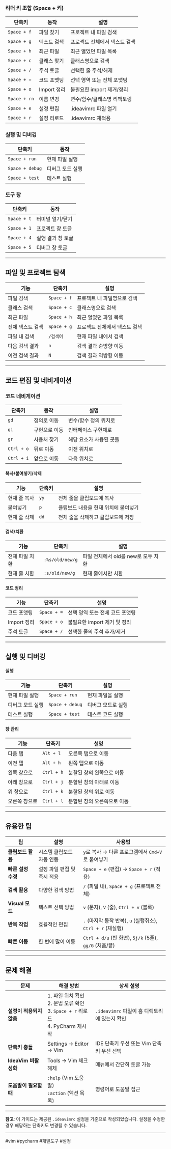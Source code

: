 
### 리더 키 조합 (Space + 키)
| 단축키          | 동작        | 설명                |
| ------------ | --------- | ----------------- |
| `Space + f`  | 파일 찾기     | 프로젝트 내 파일 검색      |
| `Space + g`  | 텍스트 검색    | 프로젝트 전체에서 텍스트 검색  |
| `Space + h`  | 최근 파일     | 최근 열었던 파일 목록      |
| `Space + c`  | 클래스 찾기    | 클래스명으로 검색         |
| `Space + /`  | 주석 토글     | 선택한 줄 주석/해제       |
| `Space + =`  | 코드 포맷팅    | 선택 영역 또는 전체 포맷팅   |
| `Space + o`  | Import 정리 | 불필요한 import 제거/정리 |
| `Space + rn` | 이름 변경     | 변수/함수/클래스명 리팩토링   |
| `Space + e`  | 설정 편집     | .ideavimrc 파일 열기  |
| `Space + r`  | 설정 리로드    | .ideavimrc 재적용    |


### 실행 및 디버깅
| 단축키             | 동작        |
| --------------- | --------- |
| `Space + run`   | 현재 파일 실행  |
| `Space + debug` | 디버그 모드 실행 |
| `Space + test`  | 테스트 실행    |

### 도구 창
| 단축키         | 동작         |
| ----------- | ---------- |
| `Space + t` | 터미널 열기/닫기  |
| `Space + 1` | 프로젝트 창 토글  |
| `Space + 4` | 실행 결과 창 토글 |
| `Space + 5` | 디버그 창 토글   |

---

## 파일 및 프로젝트 탐색

| 기능        | 단축키         | 설명               |
| --------- | ----------- | ---------------- |
| 파일 검색     | `Space + f` | 프로젝트 내 파일명으로 검색  |
| 클래스 검색    | `Space + c` | 클래스명으로 검색        |
| 최근 파일     | `Space + h` | 최근 열었던 파일 목록     |
| 전체 텍스트 검색 | `Space + g` | 프로젝트 전체에서 텍스트 검색 |
| 파일 내 검색   | `/검색어`      | 현재 파일 내에서 검색     |
| 다음 검색 결과  | `n`         | 검색 결과 순방향 이동     |
| 이전 검색 결과  | `N`         | 검색 결과 역방향 이동     |

---

## 코드 편집 및 네비게이션

### 코드 네비게이션
| 단축키        | 동작      | 설명            |
| ---------- | ------- | ------------- |
| `gd`       | 정의로 이동  | 변수/함수 정의 위치로  |
| `gi`       | 구현으로 이동 | 인터페이스 구현체로    |
| `gr`       | 사용처 찾기  | 해당 요소가 사용된 곳들 |
| `Ctrl + o` | 뒤로 이동   | 이전 위치로        |
| `Ctrl + i` | 앞으로 이동  | 다음 위치로        |

#### 복사/붙여넣기/삭제
| 기능 | 단축키 | 설명 |
|------|--------|------|
| 현재 줄 복사 | `yy` | 전체 줄을 클립보드에 복사 |
| 붙여넣기 | `p` | 클립보드 내용을 현재 위치에 붙여넣기 |
| 현재 줄 삭제 | `dd` | 전체 줄을 삭제하고 클립보드에 저장 |

#### 검색/치환
| 기능 | 단축키 | 설명 |
|------|--------|------|
| 전체 파일 치환 | `:%s/old/new/g` | 파일 전체에서 old를 new로 모두 치환 |
| 현재 줄 치환 | `:s/old/new/g` | 현재 줄에서만 치환 |

#### 코드 정리
| 기능 | 단축키 | 설명 |
|------|--------|------|
| 코드 포맷팅 | `Space + =` | 선택 영역 또는 전체 코드 포맷팅 |
| Import 정리 | `Space + o` | 불필요한 import 제거 및 정리 |
| 주석 토글 | `Space + /` | 선택한 줄의 주석 추가/제거 |

---

## 실행 및 디버깅

#### 실행
| 기능 | 단축키 | 설명 |
|------|--------|------|
| 현재 파일 실행 | `Space + run` | 현재 파일을 실행 |
| 디버그 모드 실행 | `Space + debug` | 디버그 모드로 실행 |
| 테스트 실행 | `Space + test` | 테스트 코드 실행 |

#### 창 관리
| 기능 | 단축키 | 설명 |
|------|--------|------|
| 다음 탭 | `Alt + l` | 오른쪽 탭으로 이동 |
| 이전 탭 | `Alt + h` | 왼쪽 탭으로 이동 |
| 왼쪽 창으로 | `Ctrl + h` | 분할된 창의 왼쪽으로 이동 |
| 아래 창으로 | `Ctrl + j` | 분할된 창의 아래로 이동 |
| 위 창으로 | `Ctrl + k` | 분할된 창의 위로 이동 |
| 오른쪽 창으로 | `Ctrl + l` | 분할된 창의 오른쪽으로 이동 |

---

## 유용한 팁

| 팁             | 설명               | 사용법                                             |
| ------------- | ---------------- | ----------------------------------------------- |
| **클립보드 활용**   | 시스템 클립보드 자동 연동   | `y`로 복사 → 다른 프로그램에서 `Cmd+V`로 붙여넣기               |
| **빠른 설정 수정**  | 설정 파일 편집 및 즉시 적용 | `Space + e` (편집) → `Space + r` (적용)             |
| **검색 활용**     | 다양한 검색 방법        | `/` (파일 내), `Space + g` (프로젝트 전체)               |
| **Visual 모드** | 텍스트 선택 방법        | `v` (문자), `V` (줄), `Ctrl + v` (블록)              |
| **반복 작업**     | 효율적인 편집          | `.` (마지막 동작 반복), `u` (실행취소), `Ctrl + r` (재실행)   |
| **빠른 이동**     | 한 번에 많이 이동       | `Ctrl + d/u` (반 화면), `5j/k` (5줄), `gg/G` (처음/끝) |

---

## 문제 해결

| 문제               | 해결 방법                                                              | 상세 설명                           |
| ---------------- | ------------------------------------------------------------------ | ------------------------------- |
| **설정이 적용되지 않음**  | 1. 파일 위치 확인<br>2. 문법 오류 확인<br>3. `Space + r` 리로드<br>4. PyCharm 재시작 | `.ideavimrc` 파일이 홈 디렉토리에 있는지 확인 |
| **단축키 충돌**       | Settings → Editor → Vim                                            | IDE 단축키 우선 또는 Vim 단축키 우선 선택     |
| **IdeaVim 비활성화** | Tools → Vim 체크 해제                                                  | 메뉴에서 간단히 토글 가능                  |
| **도움말이 필요할 때**   | `:help` (Vim 도움말)<br>`:action` (액션 목록)                             | 명령어로 도움말 접근                     |

---

**참고**: 이 가이드는 제공된 `.ideavimrc` 설정을 기준으로 작성되었습니다. 설정을 수정한 경우 해당하는 단축키도 변경될 수 있습니다.

---

#vim #pycharm #개발도구 #설정